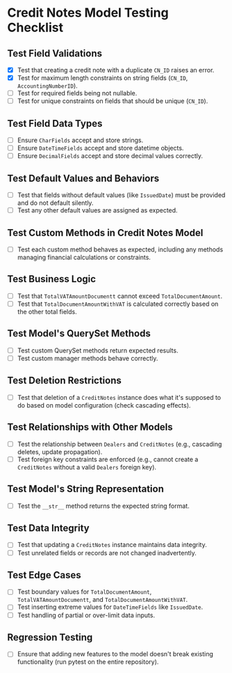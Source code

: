 # Credit Notes Model Testing Checklist

## Test Field Validations
- [X] Test that creating a credit note with a duplicate `CN_ID` raises an error.
- [X] Test for maximum length constraints on string fields (`CN_ID`, `AccountingNumberID`).
- [ ] Test for required fields being not nullable.
- [ ] Test for unique constraints on fields that should be unique (`CN_ID`).

## Test Field Data Types
- [ ] Ensure `CharFields` accept and store strings.
- [ ] Ensure `DateTimeFields` accept and store datetime objects.
- [ ] Ensure `DecimalFields` accept and store decimal values correctly.

## Test Default Values and Behaviors
- [ ] Test that fields without default values (like `IssuedDate`) must be provided and do not default silently.
- [ ] Test any other default values are assigned as expected.

## Test Custom Methods in Credit Notes Model
- [ ] Test each custom method behaves as expected, including any methods managing financial calculations or constraints.

## Test Business Logic
- [ ] Test that `TotalVATAmountDocumentt` cannot exceed `TotalDocumentAmount`.
- [ ] Test that `TotalDocumentAmountWithVAT` is calculated correctly based on the other total fields.

## Test Model's QuerySet Methods
- [ ] Test custom QuerySet methods return expected results.
- [ ] Test custom manager methods behave correctly.

## Test Deletion Restrictions
- [ ] Test that deletion of a `CreditNotes` instance does what it's supposed to do based on model configuration (check cascading effects).

## Test Relationships with Other Models
- [ ] Test the relationship between `Dealers` and `CreditNotes` (e.g., cascading deletes, update propagation).
- [ ] Test foreign key constraints are enforced (e.g., cannot create a `CreditNotes` without a valid `Dealers` foreign key).

## Test Model's String Representation
- [ ] Test the `__str__` method returns the expected string format.

## Test Data Integrity
- [ ] Test that updating a `CreditNotes` instance maintains data integrity.
- [ ] Test unrelated fields or records are not changed inadvertently.

## Test Edge Cases
- [ ] Test boundary values for `TotalDocumentAmount`, `TotalVATAmountDocumentt`, and `TotalDocumentAmountWithVAT`.
- [ ] Test inserting extreme values for `DateTimeFields` like `IssuedDate`.
- [ ] Test handling of partial or over-limit data inputs.

## Regression Testing
- [ ] Ensure that adding new features to the model doesn't break existing functionality (run pytest on the entire repository).
